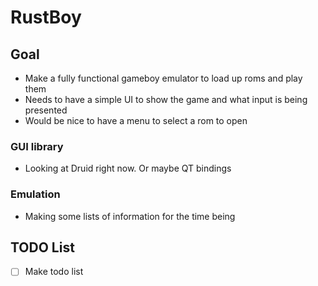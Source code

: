 # RustBoy

## Goal

- Make a fully functional gameboy emulator to load up roms and play them
- Needs to have a simple UI to show the game and what input is being presented
- Would be nice to have a menu to select a rom to open

### GUI library

- Looking at Druid right now. Or maybe QT bindings

### Emulation

- Making some lists of information for the time being

## TODO List

- [ ] Make todo list
